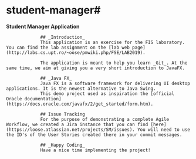 # student-manager#
**Student Manager Application**

                 ## _Introduction_
                 This application is an exercise for the FIS laboratory. You can find the lab assignment on the [lab web page](http://labs.cs.upt.ro/~oose/pmwiki.php/FSE/LAB2019).

                 The application is meant to help you learn _Git_. At the same time, we aim at giving you a very short introduction to JavaFX.

                 ## _Java FX_
                 Java FX is a software framework for delivering UI desktop applications. It is the newest alternative to Java Swing.
                 This demo project used as inspiration the [official Oracle documentation](https://docs.oracle.com/javafx/2/get_started/form.htm).

                 ## Issue Tracking
                 For the purpose of demonstrating a complete Agile Workflow, we created a Jira instance that you can find [here](https://loose.atlassian.net/projects/SM/issues). You will need to use the ID's of the User Stories created there in your commit messages.

                 ## _Happy Coding_
                 Have a nice time implementing the project!
